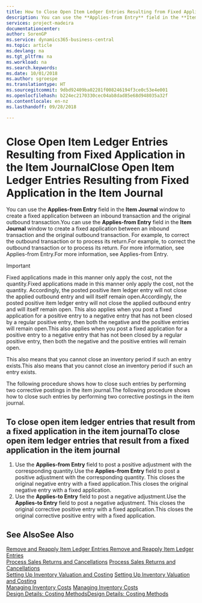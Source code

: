 ```yaml
---
title: How to Close Open Item Ledger Entries Resulting from Fixed Application in the Item Journal | Microsoft Docs
description: You can use the **Applies-from Entry** field in the **Item Journal** window to create a fixed application between an inbound transaction and the original outbound transaction. For example, to correct the outbound transaction or to process its return.
services: project-madeira
documentationcenter: 
author: SorenGP
ms.service: dynamics365-business-central
ms.topic: article
ms.devlang: na
ms.tgt_pltfrm: na
ms.workload: na
ms.search.keywords: 
ms.date: 10/01/2018
ms.author: sgroespe
ms.translationtype: HT
ms.sourcegitcommit: 9dbd92409ba02281f008246194f3ce0c53e4e001
ms.openlocfilehash: b224ec2170330cec04ab8dad85e68d948035a32f
ms.contentlocale: en-nz
ms.lasthandoff: 09/28/2018

---
```

# <a name="close-open-item-ledger-entries-resulting-from-fixed-application-in-the-item-journal"></a><span data-ttu-id="728ca-104">Close Open Item Ledger Entries Resulting from Fixed Application in the Item Journal</span><span class="sxs-lookup"><span data-stu-id="728ca-104">Close Open Item Ledger Entries Resulting from Fixed Application in the Item Journal</span></span>
<span data-ttu-id="728ca-105">You can use the **Applies-from Entry** field in the **Item Journal** window to create a fixed application between an inbound transaction and the original outbound transaction.</span><span class="sxs-lookup"><span data-stu-id="728ca-105">You can use the **Applies-from Entry** field in the **Item Journal** window to create a fixed application between an inbound transaction and the original outbound transaction.</span></span> <span data-ttu-id="728ca-106">For example, to correct the outbound transaction or to process its return.</span><span class="sxs-lookup"><span data-stu-id="728ca-106">For example, to correct the outbound transaction or to process its return.</span></span> <span data-ttu-id="728ca-107">For more information, see Applies-from Entry.</span><span class="sxs-lookup"><span data-stu-id="728ca-107">For more information, see Applies-from Entry.</span></span>  

> [!IMPORTANT]  
>  <span data-ttu-id="728ca-108">Fixed applications made in this manner only apply the cost, not the quantity.</span><span class="sxs-lookup"><span data-stu-id="728ca-108">Fixed applications made in this manner only apply the cost, not the quantity.</span></span> <span data-ttu-id="728ca-109">Accordingly, the posted positive item ledger entry will not close the applied outbound entry and will itself remain open.</span><span class="sxs-lookup"><span data-stu-id="728ca-109">Accordingly, the posted positive item ledger entry will not close the applied outbound entry and will itself remain open.</span></span> <span data-ttu-id="728ca-110">This also applies when you post a fixed application for a positive entry to a negative entry that has not been closed by a regular positive entry, then both the negative and the positive entries will remain open.</span><span class="sxs-lookup"><span data-stu-id="728ca-110">This also applies when you post a fixed application for a positive entry to a negative entry that has not been closed by a regular positive entry, then both the negative and the positive entries will remain open.</span></span>  
>   
>  <span data-ttu-id="728ca-111">This also means that you cannot close an inventory period if such an entry exists.</span><span class="sxs-lookup"><span data-stu-id="728ca-111">This also means that you cannot close an inventory period if such an entry exists.</span></span>  

<span data-ttu-id="728ca-112">The following procedure shows how to close such entries by performing two corrective postings in the item journal.</span><span class="sxs-lookup"><span data-stu-id="728ca-112">The following procedure shows how to close such entries by performing two corrective postings in the item journal.</span></span>  

## <a name="to-close-open-item-ledger-entries-that-result-from-a-fixed-application-in-the-item-journal"></a><span data-ttu-id="728ca-113">To close open item ledger entries that result from a fixed application in the item journal</span><span class="sxs-lookup"><span data-stu-id="728ca-113">To close open item ledger entries that result from a fixed application in the item journal</span></span>  

1.  <span data-ttu-id="728ca-114">Use the **Applies-from Entry** field to post a positive adjustment with the corresponding quantity.</span><span class="sxs-lookup"><span data-stu-id="728ca-114">Use the **Applies-from Entry** field to post a positive adjustment with the corresponding quantity.</span></span> <span data-ttu-id="728ca-115">This closes the original negative entry with a fixed application.</span><span class="sxs-lookup"><span data-stu-id="728ca-115">This closes the original negative entry with a fixed application.</span></span>  
2.  <span data-ttu-id="728ca-116">Use the **Applies-to Entry** field to post a negative adjustment.</span><span class="sxs-lookup"><span data-stu-id="728ca-116">Use the **Applies-to Entry** field to post a negative adjustment.</span></span> <span data-ttu-id="728ca-117">This closes the original corrective positive entry with a fixed application.</span><span class="sxs-lookup"><span data-stu-id="728ca-117">This closes the original corrective positive entry with a fixed application.</span></span>  

## <a name="see-also"></a><span data-ttu-id="728ca-118">See Also</span><span class="sxs-lookup"><span data-stu-id="728ca-118">See Also</span></span>  
[<span data-ttu-id="728ca-119"> Remove and Reapply Item Ledger Entries</span><span class="sxs-lookup"><span data-stu-id="728ca-119"> Remove and Reapply Item Ledger Entries</span></span>](finance-how-to-remove-and-reapply-item-entries.md)  
 <span data-ttu-id="728ca-120">[Process Sales Returns and Cancellations](sales-how-process-sales-returns-cancellations.md) </span><span class="sxs-lookup"><span data-stu-id="728ca-120">[Process Sales Returns and Cancellations](sales-how-process-sales-returns-cancellations.md) </span></span>  
 <span data-ttu-id="728ca-121">[Setting Up Inventory Valuation and Costing](finance-set-up-inventory-valuation-and-costing.md) </span><span class="sxs-lookup"><span data-stu-id="728ca-121">[Setting Up Inventory Valuation and Costing](finance-set-up-inventory-valuation-and-costing.md) </span></span>  
 <span data-ttu-id="728ca-122">[Managing Inventory Costs](finance-manage-inventory-costs.md) </span><span class="sxs-lookup"><span data-stu-id="728ca-122">[Managing Inventory Costs](finance-manage-inventory-costs.md) </span></span>  
 [<span data-ttu-id="728ca-123">Design Details: Costing Methods</span><span class="sxs-lookup"><span data-stu-id="728ca-123">Design Details: Costing Methods</span></span>](design-details-costing-methods.md)

